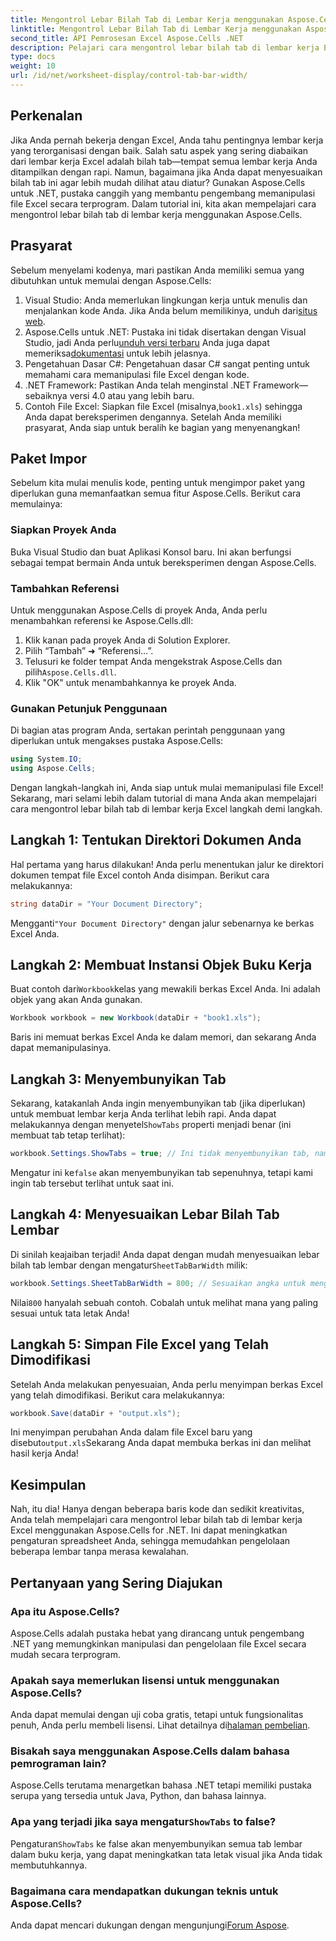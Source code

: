 ```yaml
---
title: Mengontrol Lebar Bilah Tab di Lembar Kerja menggunakan Aspose.Cells
linktitle: Mengontrol Lebar Bilah Tab di Lembar Kerja menggunakan Aspose.Cells
second_title: API Pemrosesan Excel Aspose.Cells .NET
description: Pelajari cara mengontrol lebar bilah tab di lembar kerja Excel menggunakan Aspose.Cells untuk .NET—panduan langkah demi langkah yang berisi contoh-contoh bermanfaat.
type: docs
weight: 10
url: /id/net/worksheet-display/control-tab-bar-width/
---
```

## Perkenalan
Jika Anda pernah bekerja dengan Excel, Anda tahu pentingnya lembar kerja yang terorganisasi dengan baik. Salah satu aspek yang sering diabaikan dari lembar kerja Excel adalah bilah tab—tempat semua lembar kerja Anda ditampilkan dengan rapi. Namun, bagaimana jika Anda dapat menyesuaikan bilah tab ini agar lebih mudah dilihat atau diatur? Gunakan Aspose.Cells untuk .NET, pustaka canggih yang membantu pengembang memanipulasi file Excel secara terprogram. Dalam tutorial ini, kita akan mempelajari cara mengontrol lebar bilah tab di lembar kerja menggunakan Aspose.Cells. 
## Prasyarat
Sebelum menyelami kodenya, mari pastikan Anda memiliki semua yang dibutuhkan untuk memulai dengan Aspose.Cells:
1.  Visual Studio: Anda memerlukan lingkungan kerja untuk menulis dan menjalankan kode Anda. Jika Anda belum memilikinya, unduh dari[situs web](https://visualstudio.microsoft.com/).
2.  Aspose.Cells untuk .NET: Pustaka ini tidak disertakan dengan Visual Studio, jadi Anda perlu[unduh versi terbaru](https://releases.aspose.com/cells/net/) Anda juga dapat memeriksa[dokumentasi](https://reference.aspose.com/cells/net/) untuk lebih jelasnya.
3. Pengetahuan Dasar C#: Pengetahuan dasar C# sangat penting untuk memahami cara memanipulasi file Excel dengan kode.
4. .NET Framework: Pastikan Anda telah menginstal .NET Framework—sebaiknya versi 4.0 atau yang lebih baru.
5.  Contoh File Excel: Siapkan file Excel (misalnya,`book1.xls`) sehingga Anda dapat bereksperimen dengannya.
Setelah Anda memiliki prasyarat, Anda siap untuk beralih ke bagian yang menyenangkan!
## Paket Impor
Sebelum kita mulai menulis kode, penting untuk mengimpor paket yang diperlukan guna memanfaatkan semua fitur Aspose.Cells. Berikut cara memulainya:
### Siapkan Proyek Anda
Buka Visual Studio dan buat Aplikasi Konsol baru. Ini akan berfungsi sebagai tempat bermain Anda untuk bereksperimen dengan Aspose.Cells.
### Tambahkan Referensi
Untuk menggunakan Aspose.Cells di proyek Anda, Anda perlu menambahkan referensi ke Aspose.Cells.dll:
1. Klik kanan pada proyek Anda di Solution Explorer.
2. Pilih “Tambah” ➜ “Referensi…”.
3.  Telusuri ke folder tempat Anda mengekstrak Aspose.Cells dan pilih`Aspose.Cells.dll`.
4. Klik "OK" untuk menambahkannya ke proyek Anda.
### Gunakan Petunjuk Penggunaan
Di bagian atas program Anda, sertakan perintah penggunaan yang diperlukan untuk mengakses pustaka Aspose.Cells:
```csharp
using System.IO;
using Aspose.Cells;
```
Dengan langkah-langkah ini, Anda siap untuk mulai memanipulasi file Excel!
Sekarang, mari selami lebih dalam tutorial di mana Anda akan mempelajari cara mengontrol lebar bilah tab di lembar kerja Excel langkah demi langkah.
## Langkah 1: Tentukan Direktori Dokumen Anda
Hal pertama yang harus dilakukan! Anda perlu menentukan jalur ke direktori dokumen tempat file Excel contoh Anda disimpan. Berikut cara melakukannya:
```csharp
string dataDir = "Your Document Directory";
```
 Mengganti`"Your Document Directory"` dengan jalur sebenarnya ke berkas Excel Anda.
## Langkah 2: Membuat Instansi Objek Buku Kerja
 Buat contoh dari`Workbook`kelas yang mewakili berkas Excel Anda. Ini adalah objek yang akan Anda gunakan.
```csharp
Workbook workbook = new Workbook(dataDir + "book1.xls");
```
Baris ini memuat berkas Excel Anda ke dalam memori, dan sekarang Anda dapat memanipulasinya.
## Langkah 3: Menyembunyikan Tab
 Sekarang, katakanlah Anda ingin menyembunyikan tab (jika diperlukan) untuk membuat lembar kerja Anda terlihat lebih rapi. Anda dapat melakukannya dengan menyetel`ShowTabs` properti menjadi benar (ini membuat tab tetap terlihat):
```csharp
workbook.Settings.ShowTabs = true; // Ini tidak menyembunyikan tab, namun ada baiknya untuk mengingatkan diri kita sendiri!
```
 Mengatur ini ke`false` akan menyembunyikan tab sepenuhnya, tetapi kami ingin tab tersebut terlihat untuk saat ini.
## Langkah 4: Menyesuaikan Lebar Bilah Tab Lembar
 Di sinilah keajaiban terjadi! Anda dapat dengan mudah menyesuaikan lebar bilah tab lembar dengan mengatur`SheetTabBarWidth` milik:
```csharp
workbook.Settings.SheetTabBarWidth = 800; // Sesuaikan angka untuk mengubah lebar
```
 Nilai`800` hanyalah sebuah contoh. Cobalah untuk melihat mana yang paling sesuai untuk tata letak Anda!
## Langkah 5: Simpan File Excel yang Telah Dimodifikasi
Setelah Anda melakukan penyesuaian, Anda perlu menyimpan berkas Excel yang telah dimodifikasi. Berikut cara melakukannya:
```csharp
workbook.Save(dataDir + "output.xls");
```
 Ini menyimpan perubahan Anda dalam file Excel baru yang disebut`output.xls`Sekarang Anda dapat membuka berkas ini dan melihat hasil kerja Anda!
## Kesimpulan
Nah, itu dia! Hanya dengan beberapa baris kode dan sedikit kreativitas, Anda telah mempelajari cara mengontrol lebar bilah tab di lembar kerja Excel menggunakan Aspose.Cells for .NET. Ini dapat meningkatkan pengaturan spreadsheet Anda, sehingga memudahkan pengelolaan beberapa lembar tanpa merasa kewalahan. 
## Pertanyaan yang Sering Diajukan
### Apa itu Aspose.Cells?
Aspose.Cells adalah pustaka hebat yang dirancang untuk pengembang .NET yang memungkinkan manipulasi dan pengelolaan file Excel secara mudah secara terprogram.
### Apakah saya memerlukan lisensi untuk menggunakan Aspose.Cells?
 Anda dapat memulai dengan uji coba gratis, tetapi untuk fungsionalitas penuh, Anda perlu membeli lisensi. Lihat detailnya di[halaman pembelian](https://purchase.aspose.com/buy).
### Bisakah saya menggunakan Aspose.Cells dalam bahasa pemrograman lain?
Aspose.Cells terutama menargetkan bahasa .NET tetapi memiliki pustaka serupa yang tersedia untuk Java, Python, dan bahasa lainnya.
###  Apa yang terjadi jika saya mengatur`ShowTabs` to false?
 Pengaturan`ShowTabs` ke false akan menyembunyikan semua tab lembar dalam buku kerja, yang dapat meningkatkan tata letak visual jika Anda tidak membutuhkannya.
### Bagaimana cara mendapatkan dukungan teknis untuk Aspose.Cells?
Anda dapat mencari dukungan dengan mengunjungi[Forum Aspose](https://forum.aspose.com/c/cells/9).
